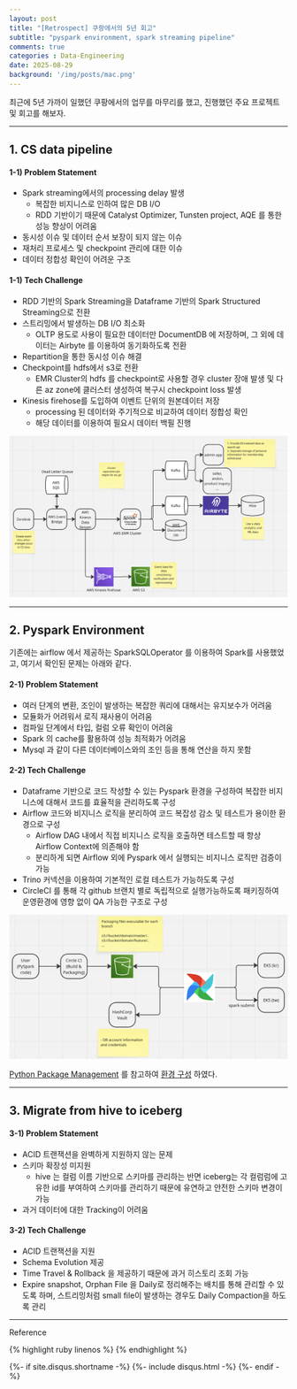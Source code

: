 ```yaml
---
layout: post
title: "[Retrospect] 쿠팡에서의 5년 회고"  
subtitle: "pyspark environment, spark streaming pipeline"   
comments: true
categories : Data-Engineering   
date: 2025-08-29
background: '/img/posts/mac.png'
---
```


최근에 5년 가까이 일했던 쿠팡에서의 업무를 마무리를 했고, 진행했던 
주요 프로젝트 및 회고를 해보자.   

- - - 

## 1. CS data pipeline   

#### 1-1) Problem Statement   

- Spark streaming에서의 processing delay 발생     
    - 복잡한 비지니스로 인하여 많은 DB I/O  
    - RDD 기반이기 때문에 Catalyst Optimizer, Tunsten project, AQE 를 통한 성능 향상이 어려움    
- 동시성 이슈 및 데이터 순서 보장이 되지 않는 이슈   
- 재처리 프로세스 및 checkpoint 관리에 대한 이슈      
- 데이터 정합성 확인이 어려운 구조   


#### 1-1) Tech Challenge

- RDD 기반의 Spark Streaming을 Dataframe 기반의 Spark Structured Streaming으로 전환    
- 스트리밍에서 발생하는 DB I/O 최소화    
    - OLTP 용도로 사용이 필요한 데이터만 DocumentDB 에 저장하며, 그 외에 데이터는 Airbyte 를 이용하여 동기화하도록 전환     
- Repartition을 통한 동시성 이슈 해결   
- Checkpoint를 hdfs에서 s3로 전환   
    - EMR Cluster의 hdfs 를 checkpoint로 사용할 경우 cluster 장애 발생 및 다른 az zone에 클러스터 생성하여 복구시 checkpoint loss 발생   
- Kinesis firehose를 도입하여 이벤트 단위의 원본데이터 저장    
    - processing 된 데이터와 주기적으로 비교하여 데이터 정합성 확인    
    - 해당 데이터를 이용하여 필요시 데이터 백필 진행      

<img src="/img/posts/data-engineering/08-29/스크린샷 2025-08-29 오후 6.07.39.png">     

- - -   

## 2. Pyspark Environment   

기존에는 airflow 에서 제공하는 SparkSQLOperator 를 이용하여 Spark를 사용했었고, 
    여기서 확인된 문제는 아래와 같다.   

#### 2-1) Problem Statement   

- 여러 단계의 변환, 조인이 발생하는 복잡한 쿼리에 대해서는 유지보수가 어려움    
- 모듈화가 어려워서 로직 재사용이 어려움    
- 컴파일 단계에서 타입, 컬럼 오류 확인이 어려움   
- Spark 의 cache를 활용하여 성능 최적화가 어려움  
- Mysql 과 같이 다른 데이터베이스와의 조인 등을 통해 연산을 하지 못함   

#### 2-2) Tech Challenge   

- Dataframe 기반으로 코드 작성할 수 있는 Pyspark 환경을 구성하여 복잡한 비지니스에 대해서 코드를 효율적을 관리하도록 구성    
- Airflow 코드와 비지니스 로직을 분리하여 코드 복잡성 감소 및 테스트가 용이한 환경으로 구성   
    - Airflow DAG 내에서 직접 비지니스 로직을 호출하면 테스트할 때 항상 Airflow Context에 의존해야 함   
    - 분리하게 되면 Airflow 외에 Pyspark 에서 실행되는 비지니스 로직만 검증이 가능   
- Trino 커넥션을 이용하여 기본적인 로컬 테스트가 가능하도록 구성   
- CircleCI 를 통해 각 github 브랜치 별로 독립적으로 실행가능하도록 패키징하여 운영환경에 영향 없이 QA 가능한 구조로 구성   

<img src="/img/posts/data-engineering/08-29/스크린샷 2025-08-29 오후 6.07.05.png">   


[Python Package Management](https://archive.apache.org/dist/spark/docs/3.4.1/api/python/user_guide/python_packaging.html) 를 참고하여
[환경 구성](https://wonyong-jang.github.io/spark/2024/08/08/Spark-PySpark.html) 하였다.   

- - - 

## 3. Migrate from hive to iceberg   

#### 3-1) Problem Statement   

- ACID 트랜잭션을 완벽하게 지원하지 않는 문제    
- 스키마 확장성 미지원 
    - hive 는 컬럼 이름 기반으로 스키마를 관리하는 반면 iceberg는 각 컬럼럼에 고유한 id를 
    부여하여 스키마를 관리하기 때문에 유연하고 안전한 스키마 변경이 가능   
- 과거 데이터에 대한 Tracking이 어려움   

#### 3-2) Tech Challenge

- ACID 트랜잭션을 지원  
- Schema Evolution 제공   
- Time Travel & Rollback 을 제공하기 때문에 과거 히스토리 조회 가능   
- Expire snapshot, Orphan File 을 Daily로 정리해주는 배치를 통해 관리할 수 있도록 하며, 
    스트리밍처럼 small file이 발생하는 경우도 Daily Compaction을 하도록 관리   

- - -

Reference


{% highlight ruby linenos %}
{% endhighlight %}


{%- if site.disqus.shortname -%}
    {%- include disqus.html -%}
{%- endif -%}







